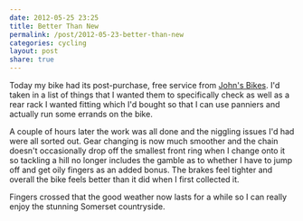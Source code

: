 ```yaml
---
date: 2012-05-25 23:25
title: Better Than New
permalink: /post/2012-05-23-better-than-new
categories: cycling
layout: post
share: true
---
```


Today my bike had its post-purchase, free service from [John's Bikes](http://www.johnsbikes.co.uk). I'd taken in a list of things that I wanted them to specifically check as well as a rear rack I wanted fitting which I'd bought so that I can use panniers and actually run some errands on the bike.

A couple of hours later the work was all done and the niggling issues I'd had were all sorted out. Gear changing is now much smoother and the chain doesn't occasionally drop off the smallest front ring when I change onto it so tackling a hill no longer includes the gamble as to whether I have to jump off and get oily fingers as an added bonus. The brakes feel tighter and overall the bike feels better than it did when I first collected it.

Fingers crossed that the good weather now lasts for a while so I can really enjoy the stunning Somerset countryside.
